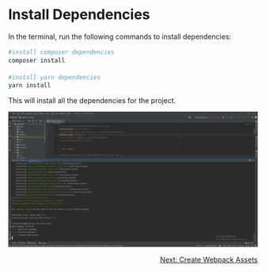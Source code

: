 # Install Dependencies

In the terminal, run the following commands to install dependencies:
```bash
#install composer dependencies
composer install

#install yarn dependencies
yarn install
```

This will install all the dependencies for the project.

![Step 10](../images/step10.png)

<div align="right">
<a href="https://github.com/agaktr/workflows/blob/master/steps/step11.md" align="right">Next: Create Webpack Assets</a>
</div>  
